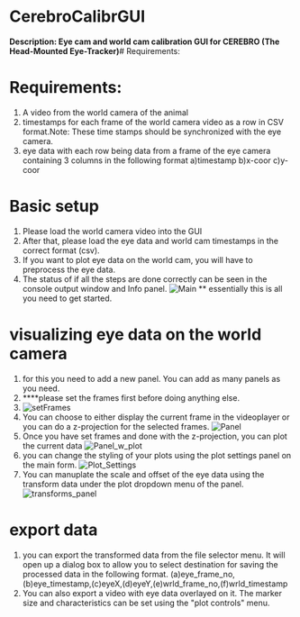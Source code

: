 # CerebroCalibrGUI
<b>Description: Eye cam and world cam calibration GUI for CEREBRO (The Head-Mounted Eye-Tracker)</b># Requirements:
# Requirements:
1. A video from the world camera of the animal
2. timestamps for each frame of the world camera video as a row in CSV format.Note: These time stamps should be synchronized with the eye camera.
3. eye data with each row being data from a frame of the eye camera containing 3 columns in the following format a)timestamp b)x-coor c)y-coor
# Basic setup
1. Please load the world camera video into the GUI
2. After that, please load the eye data and world cam timestamps in the correct format (csv).
3. If you want to plot eye data on the world cam, you will have to preprocess the eye data.
4. The status of if all the steps are done correctly can be seen in the console output window and Info panel. 
![Main](https://user-images.githubusercontent.com/63812178/219810039-a2f3211d-7c3a-4d0d-b5bf-f83e762a75b4.PNG)
** essentially this is all you need to get started. 

# visualizing eye data on the world camera
1. for this you need to add a new panel. You can add as many panels as you need.
2. ****please set the frames first before doing anything else.
3. ![setFrames](https://user-images.githubusercontent.com/63812178/219811109-8c92eb2c-a2c5-4dca-b2ef-bcdf7987a073.PNG)
4. You can choose to either display the current frame in the videoplayer or you can do a z-projection for the selected frames.
![Panel](https://user-images.githubusercontent.com/63812178/219810948-16eca7da-4be9-4b57-9c9b-3454c6bdf723.PNG)
4. Once you have set frames and done with the z-projection, you can plot the current data
![Panel_w_plot](https://user-images.githubusercontent.com/63812178/219811026-01dff165-f341-4e83-87ea-a24f9caf26c3.PNG)
5. you can change the styling of your plots using the plot settings panel on the main form.
![Plot_Settings](https://user-images.githubusercontent.com/63812178/219811078-4a44387d-4903-449d-9037-4babf1b9219b.PNG)
6. You can manuplate the scale and offset of the eye data using the transform data under the plot dropdown menu of the panel. 
![transforms_panel](https://user-images.githubusercontent.com/63812178/219811219-4c571160-6758-46de-8efd-80abd4acb106.PNG)

# export data
1. you can export the transformed data from the file selector menu. It will open up a dialog box to allow you to select destination for saving the processed data in the following format. (a)eye_frame_no,(b)eye_timestamp,(c)eyeX,(d)eyeY,(e)wrld_frame_no,(f)wrld_timestamp
2. You can also export a video with eye data overlayed on it. The marker size and characteristics can be set using the "plot controls" menu.
